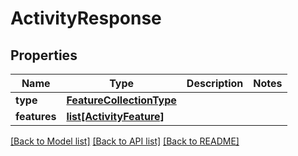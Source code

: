 # ActivityResponse

## Properties
Name | Type | Description | Notes
------------ | ------------- | ------------- | -------------
**type** | [**FeatureCollectionType**](FeatureCollectionType.md) |  | 
**features** | [**list[ActivityFeature]**](ActivityFeature.md) |  | 

[[Back to Model list]](../README.md#documentation-for-models) [[Back to API list]](../README.md#documentation-for-api-endpoints) [[Back to README]](../README.md)

